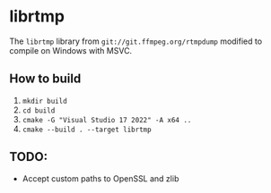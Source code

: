 # librtmp 

The `librtmp` library from `git://git.ffmpeg.org/rtmpdump` modified to compile on Windows with MSVC.

## How to build

1. `mkdir build`
2. `cd build`
3. `cmake -G "Visual Studio 17 2022" -A x64 ..`
4. `cmake --build . --target librtmp`

## TODO:
- Accept custom paths to OpenSSL and zlib
